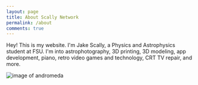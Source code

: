 ```yaml
---
layout: page
title: About Scally Network
permalink: /about
comments: true
---
```


<div class="row justify-content-between">
<div class="col-md-8 pr-5">

<p>Hey! This is my website. I'm Jake Scally, a Physics and Astrophysics student at FSU. I'm into astrophotography, 3D printing, 3D modeling, app development, piano, retro video games and technology, CRT TV repair, and more.</p>

<p class="mb-5"><img class="shadow-lg" src="{{site.baseurl}}/assets/images/andromeda.png" alt="image of andromeda" /></p>